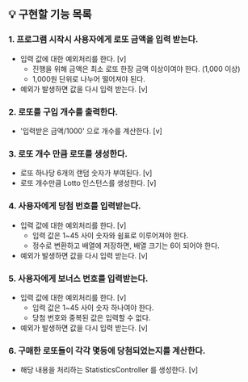 ## 💡 구현할 기능 목록

### 1. 프로그램 시작시 사용자에게 로또 금액을 입력 받는다.

- 입력 값에 대한 예외처리를 한다. [v]
  - 진행을 위해 금액은 최소 로또 한장 금액 이상이여야 한다. (1,000 이상)
  - 1,000원 단위로 나누어 떨어져야 된다.
- 예외가 발생하면 값을 다시 입력 받는다. [v]

### 2. 로또를 구입 개수를 출력한다.
  - '입력받은 금액/1000' 으로 개수를 계산한다. [v]

### 3. 로또 개수 만큼 로또를 생성한다.
- 로또 하나당 6개의 랜덤 숫자가 부여된다. [v]
- 로또 개수만큼 Lotto 인스턴스를 생성한다. [v]



### 4. 사용자에게 당첨 번호를 입력받는다.
- 입력 값에 대한 예외처리를 한다. [v]
    - 입력 값은 1~45 사이 숫자와 쉼표로 이루어져야 한다.
    - 정수로 변환하고 배열에 저장하면, 배열 크기는 6이 되어야 한다.
- 예외가 발생하면 값을 다시 입력 받는다. [v]

### 5. 사용자에게 보너스 번호를 입력받는다.
- 입력 값에 대한 예외처리를 한다. [v]
    - 입력 값은 1~45 사이 숫자 하나여야 한다.
    - 당첨 번호와 중복된 값은 입력할 수 없다.
- 예외가 발생하면 값을 다시 입력 받는다. [v]

### 6. 구매한 로또들이 각각 몇등에 당첨되었는지를 계산한다.
- 해당 내용을 처리하는 StatisticsController 를 생성한다. [v]
  
